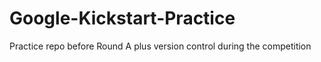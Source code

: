 # Google-Kickstart-Practice
Practice repo before Round A plus version control during the competition 
